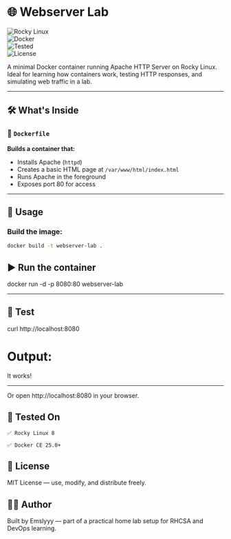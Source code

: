 # 🌐 Webserver Lab

![Rocky Linux](https://img.shields.io/badge/Rocky%20Linux-8%2F9-blue?logo=rockylinux&logoColor=white)  
![Docker](https://img.shields.io/badge/Docker-Containerized-lightblue?logo=docker&logoColor=white)  
![Tested](https://img.shields.io/badge/Tested-Yes-brightgreen)  
![License](https://img.shields.io/github/license/Emslyyy/webserver-lab)

A minimal Docker container running Apache HTTP Server on Rocky Linux. Ideal for learning how containers work, testing HTTP responses, and simulating web traffic in a lab.

---

## 🛠️ What's Inside

### 📝 `Dockerfile`

**Builds a container that:**
- Installs Apache (`httpd`)
- Creates a basic HTML page at `/var/www/html/index.html`
- Runs Apache in the foreground
- Exposes port 80 for access

---

## 🚀 Usage

### Build the image:
```bash
docker build -t webserver-lab .
```

## ▶️ Run the container

docker run -d -p 8080:80 webserver-lab

---

## 🧪 Test

curl http://localhost:8080
# Output: 
It works!

---
Or open http://localhost:8080 in your browser.
## 🧪 Tested On

    ✅ Rocky Linux 8

    ✅ Docker CE 25.0+

## 📘 License

MIT License — use, modify, and distribute freely.
## 🙋‍♂️ Author

Built by Emslyyy — part of a practical home lab setup for RHCSA and DevOps learning.
